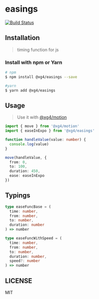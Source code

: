 # easings

[![Build Status](https://www.travis-ci.org/xg4/easings.svg?branch=master)](https://www.travis-ci.org/xg4/easings)

## Installation

> timing function for js

### Install with npm or Yarn

```bash
# npm
$ npm install @xg4/easings --save
```

```bash
#yarn
$ yarn add @xg4/easings
```

## Usage

> Use it with [@xg4/motion](https://github.com/xg4/motion)

```ts
import { move } from '@xg4/motion'
import { easeInExpo } from '@xg4/easings'

function handleValue(value: number) {
  console.log(value)
}

move(handleValue, {
  from: 0,
  to: 100,
  duration: 450,
  ease: easeInExpo
})
```

## Typings

```ts
type easeFuncBase = (
  time: number,
  from: number,
  to: number,
  duration: number
) => number

type easeFuncWithSpeed = (
  time: number,
  from: number,
  to: number,
  duration: number,
  speed?: number
) => number
```

## LICENSE

MIT
